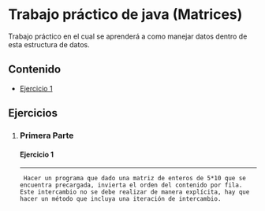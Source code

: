 # Trabajo práctico de java (Matrices)

Trabajo práctico en el cual se aprenderá a como manejar datos dentro de esta estructura de datos.

## Contenido
* [Ejercicio 1](#ejercicio-1)

## Ejercicios
1. ### Primera Parte
    #### Ejercicio 1
    *** 
        Hacer un programa que dado una matriz de enteros de 5*10 que se encuentra precargada, invierta el orden del contenido por fila. Este intercambio no se debe realizar de manera explícita, hay que hacer un método que incluya una iteración de intercambio.